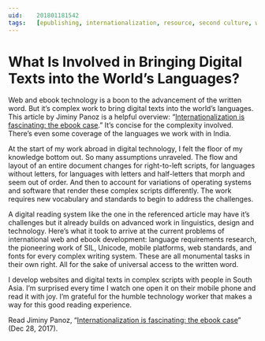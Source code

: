 ```yaml
---
uid:	201801181542
tags:	[epublishing, internationalization, resource, second culture, web development]
---
```


# What Is Involved in Bringing Digital Texts into the World’s Languages?

Web and ebook technology is a boon to the advancement of the written word. But it’s complex work to bring digital texts into the world’s languages. This article by Jiminy Panoz is a helpful overview: “[Internationalization is fascinating: the ebook case](https://medium.com/@jiminypan/internationalization-and-ebooks-e7b7078ba017).” It’s concise for the complexity involved. There’s even some coverage of the languages we work with in India.

At the start of my work abroad in digital technology, I felt the floor of my knowledge bottom out. So many assumptions unraveled. The flow and layout of an entire document changes for right-to-left scripts, for languages without letters, for languages with letters and half-letters that morph and seem out of order. And then to account for variations of operating systems and software that render these complex scripts differently. The work requires new vocabulary and standards to begin to address the challenges.

A digital reading system like the one in the referenced article may have it’s challenges but it already builds on advanced work in linguistics, design and technology. Here’s what it took to arrive at the current problems of international web and ebook development: language requirements research, the pioneering work of SIL, Unicode, mobile platforms, web standards, and fonts for every complex writing system. These are all monumental tasks in their own right. All for the sake of universal access to the written word.

I develop websites and digital texts in complex scripts with people in South Asia. I’m surprised every time I watch one open it on their mobile phone and read it with joy. I’m grateful for the humble technology worker that makes a way for this good reading experience.

Read Jiminy Panoz, “[Internationalization is fascinating: the ebook case](https://medium.com/@jiminypan/internationalization-and-ebooks-e7b7078ba017)” (Dec 28, 2017).
